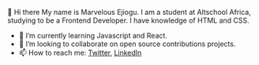 👋 Hi there
My name is Marvelous Ejiogu. I am a student at Altschool Africa, studying to be a Frontend Developer. I have knowledge of HTML and CSS.

- 🌱 I’m currently learning Javascript and React.
- 👯 I’m looking to collaborate on open source contributions projects.
- 📫 How to reach me: [Twitter](https://twitter.com/Ejii_baby), [LinkedIn](www.linkedin.com/in/marvelous-ejiogu)

<!---
Marvy-E/Marvy-E is a ✨ special ✨ repository because its `README.md` (this file) appears on your GitHub profile.
You can click the Preview link to take a look at your changes.
--->
